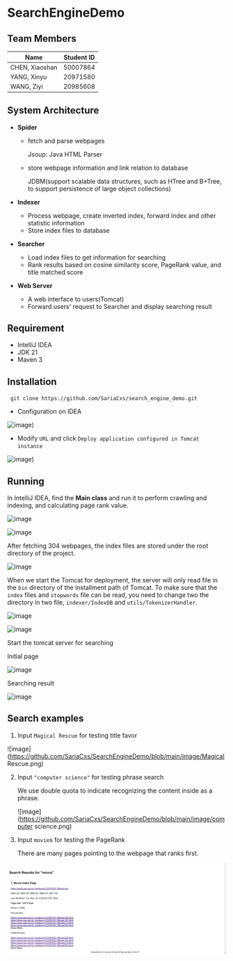 # SearchEngineDemo

## Team Members

| Name           | Student ID |
| -------------- | ---------- |
| CHEN, Xiaoshan | 50007864   |
| YANG, Xinyu    | 20971580   |
| WANG, Ziyi     | 20985608   |

## System Architecture

* **Spider**

  * fetch and parse webpages 

    Jsoup: Java HTML Parser

  * store webpage information and link relation to database

    JDBM(support scalable data structures, such as HTree and B+Tree, to support persistence of large object collections)

* **Indexer**

  * Process webpage, create inverted index, forward index and other statistic information
  * Store index files to database

* **Searcher**

  * Load index files to get information for searching
  * Rank results based on cosine similarity score, PageRank value, and title matched score

* **Web Server**

  * A web interface to users(Tomcat)
  * Forward users' request to Searcher and display searching result

## Requirement

- IntelliJ IDEA
- JDK 21
- Maven 3


## Installation

```
 git clone https://github.com/SariaCxs/search_engine_demo.git
```

* Configuration on IDEA

![image](https://github.com/SariaCxs/SearchEngineDemo/blob/main/image/initial.png))

* Modify `URL`  and click `Deploy application configured in Tomcat instance`

![image](https://github.com/SariaCxs/SearchEngineDemo/blob/main/image/config.png))



## Running 

In IntelliJ IDEA, find the **Main class** and run it to perform crawling and indexing, and calculating page rank value.

![image](https://github.com/SariaCxs/SearchEngineDemo/blob/main/image/main.png)

![image](https://github.com/SariaCxs/SearchEngineDemo/blob/main/image/finish_fetching.png)

After fetching 304 webpages, the index files are stored under the root directory of the project. 

![image](https://github.com/SariaCxs/SearchEngineDemo/blob/main/image/db.png)

When we start the Tomcat for deployment, the server will only read file in the `bin` directory of the installment path of Tomcat. To make sure that the `index` files and `stopwords` file can be read, you need to change two the directory in two file, `indexer/IndexDB` and `utils/TokenizerHandler`.

![image](https://github.com/SariaCxs/SearchEngineDemo/blob/main/image/indedb.png)

![image](https://github.com/SariaCxs/SearchEngineDemo/blob/main/image/stopwords.png)

Start the tomcat server for searching

Initial page 

![image](https://github.com/SariaCxs/SearchEngineDemo/blob/main/image/initial.png)

Searching result 

![image](https://github.com/SariaCxs/SearchEngineDemo/blob/main/image/book.png)

## Search examples

1. Input `Magical Rescue` for testing title favor

![image](https://github.com/SariaCxs/SearchEngineDemo/blob/main/image/Magical Rescue.png)

2. Input `"computer science"` for testing phrase search

   We use double quota to indicate recognizing the content inside as a phrase.

   ![image](https://github.com/SariaCxs/SearchEngineDemo/blob/main/image/computer science.png)

3. Input `movie`s for testing the PageRank 

   There are many pages pointing to the webpage that ranks first.

![image](https://github.com/SariaCxs/SearchEngineDemo/blob/main/image/movies.png)
